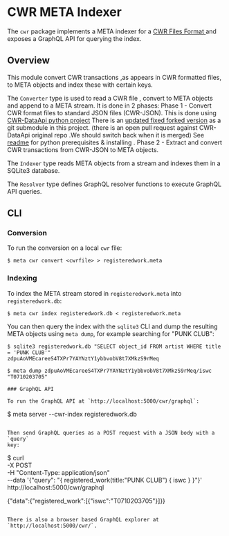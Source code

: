 # CWR META Indexer

The `cwr` package implements a META indexer for a
[CWR Files Format ](http://members.cisac.org/CisacPortal/consulterDocument.do?id=26603) and exposes
a GraphQL API for querying the index.

## Overview

This module convert CWR transactions ,as appears in CWR formatted files, to META objects and index these with
certain keys.

The `Converter` type is used to read a CWR file , convert to META objects and append to a META stream.
It is done in 2 phases:
Phase 1 -
  Convert CWR format files to standard JSON files (CWR-JSON).
  This is done using [CWR-DataApi python project](http://cwr-dataapi.readthedocs.io/en/latest/)
  There is an [updated fixed forked version](https://github.com/orenyodfat/CWR-DataApi) as a git submodule in this project.
  (there is an open pull request against CWR-DataApi original repo .We should switch back when it is merged) 
  See [readme](https://github.com/orenyodfat/CWR-DataApi/blob/develop/README.rst) for python prerequisites & installing .
Phase 2 -
  Extract and convert CWR transactions from CWR-JSON to META objects.

The `Indexer` type reads META objects from a stream and indexes them in
a SQLite3 database.

The `Resolver` type defines GraphQL resolver functions to execute GraphQL
API queries.

## CLI

### Conversion

To run the conversion on a local `cwr` file:

```
$ meta cwr convert <cwrfile> > registeredwork.meta
```

### Indexing

To index the META stream stored in `registeredwork.meta` into `registeredwork.db`:

```
$ meta cwr index registeredwork.db < registeredwork.meta
```

You can then query the index with the `sqlite3` CLI and dump the resulting
META objects using `meta dump`, for example searching for "PUNK CLUB":

```
$ sqlite3 registeredwork.db "SELECT object_id FROM artist WHERE title = 'PUNK CLUB'"
zdpuAoVMEcareeS4TXPr7YAYNztY1ybbvobV8t7XMkzS9rMeq

$ meta dump zdpuAoVMEcareeS4TXPr7YAYNztY1ybbvobV8t7XMkzS9rMeq/iswc
"T0710203705"

### GraphQL API

To run the GraphQL API at `http://localhost:5000/cwr/graphql`:

```
$ meta server --cwr-index registeredwork.db
```

Then send GraphQL queries as a POST request with a JSON body with a `query`
key:

```
$ curl \
    -X POST \
    -H "Content-Type: application/json" \
    --data '{"query": "{ registered_work(title:\"PUNK CLUB\") { iswc } }"}' \
    http://localhost:5000/cwr/graphql

{"data":{"registered_work":[{"iswc":"T0710203705"}]}}
```

There is also a browser based GraphQL explorer at `http://localhost:5000/cwr/`.


